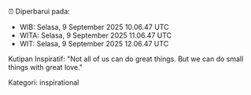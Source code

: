 ⏰ Diperbarui pada:
- WIB: Selasa, 9 September 2025 10.06.47 UTC
- WITA: Selasa, 9 September 2025 11.06.47 UTC
- WIT: Selasa, 9 September 2025 12.06.47 UTC

Kutipan Inspiratif:
"Not all of us can do great things. But we can do small things with great love."


Kategori: inspirational

